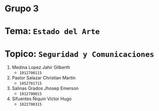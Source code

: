 # Grupo 3

# Tema: ```Estado del Arte```
# Topico: ```Seguridad y Comunicaciones```

1. Medina Lopez Jahir Gilberth
    - ```1012700115```
1. Pastor Salazar Christian Martín
    - ```1052701715```
1. Salinas Grados Jhosep Emerson
    - ```1012700815```
1. Sifuentes Ñiquin Víctor Hugo
    - ```1022700315```

